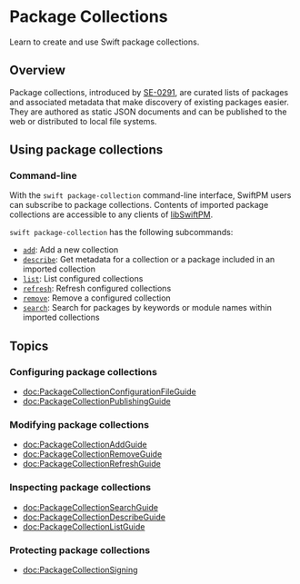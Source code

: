 # Package Collections

Learn to create and use Swift package collections.

## Overview

Package collections, introduced by [SE-0291](https://github.com/swiftlang/swift-evolution/blob/main/proposals/0291-package-collections.md), are
curated lists of packages and associated metadata that make discovery of existing packages easier. 
They are authored as static JSON documents 
and can be published to the web or distributed to local file systems. 

## Using package collections

### Command-line 

With the `swift package-collection` command-line interface, SwiftPM users can subscribe to package collections. Contents of imported package 
collections are accessible to any clients of [libSwiftPM](libSwiftPM.md). <!-- TODO: to link to libSwiftPM article when available. -->

`swift package-collection` has the following subcommands:
- [`add`](<doc:PackageCollectionAdd>): Add a new collection
- [`describe`](<doc:PackageCollectionDescribe>): Get metadata for a collection or a package included in an imported collection
- [`list`](<doc:PackageCollectionList>): List configured collections
- [`refresh`](<doc:PackageCollectionRefresh>): Refresh configured collections
- [`remove`](<doc:PackageCollectionRemove>): Remove a configured collection
- [`search`](<doc:PackageCollectionSearch>): Search for packages by keywords or module names within imported collections

## Topics

### Configuring package collections
- <doc:PackageCollectionConfigurationFileGuide>
- <doc:PackageCollectionPublishingGuide>

### Modifying package collections 
- <doc:PackageCollectionAddGuide>
- <doc:PackageCollectionRemoveGuide>
- <doc:PackageCollectionRefreshGuide>

### Inspecting package collections
- <doc:PackageCollectionSearchGuide>
- <doc:PackageCollectionDescribeGuide>
- <doc:PackageCollectionListGuide>

### Protecting package collections 
- <doc:PackageCollectionSigning>
